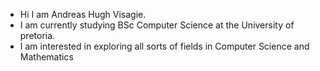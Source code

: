 - Hi I am Andreas Hugh Visagie.
- I am currently studying BSc Computer Science at the University of pretoria.
- I am interested in exploring all sorts of fields in Computer Science and Mathematics
